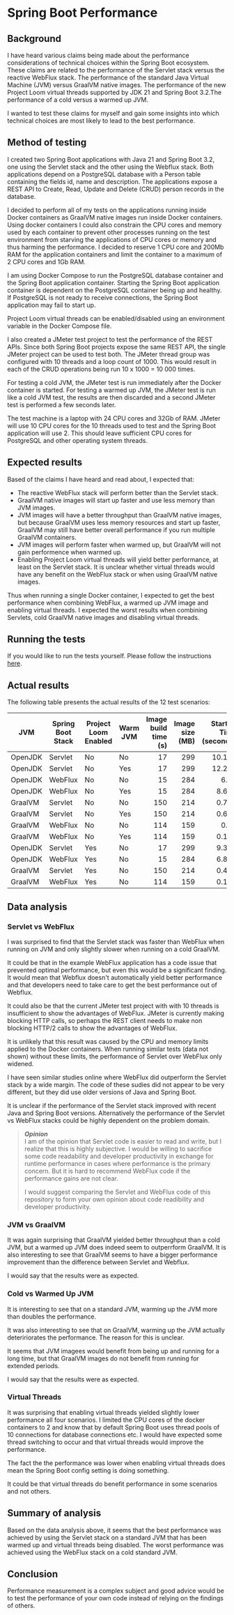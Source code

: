 # Spring Boot Performance

## Background
I have heard various claims being made about the performance considerations of technical choices within the Spring Boot ecosystem. These claims are related to the performance of the Servlet stack versus the reactive WebFlux stack. The performance of the standard Java Virtual Machine (JVM) versus GraalVM native images. The performance of the new Project Loom virtual threads supported by JDK 21 and Spring Boot 3.2.The performance of a cold versus a warmed up JVM.

I wanted to test these claims for myself and gain some insights into which technical choices are most likely to lead to the best performance.

## Method of testing
I created two Spring Boot applications with Java 21 and Spring Boot 3.2, one using the Servlet stack and the other using the Webflux stack. Both applications depend on a PostgreSQL database with a Person table containing the fields id, name and description. The applications expose a REST API to Create, Read, Update and Delete (CRUD) person records in the database.

I decided to perform all of my tests on the applications running inside Docker containers as GraalVM native images run inside Docker containers. Using docker containers I could also constrain the CPU cores and memory used by each container to prevent other processes running on the test environment from starving the applications of CPU cores or memory and thus harming the performance. I decided to reserve 1 CPU core and 200Mb RAM for the application containers and limit the container to a maximum of 2 CPU cores and 1Gb RAM.

I am using Docker Compose to run the PostgreSQL database container and the Spring Boot application container. Starting the Spring Boot application container is dependent on the PostgreSQL container being up and healthy. If PostgreSQL is not ready to receive connections, the Spring Boot application may fail to start up.

Project Loom virtual threads can be enabled/disabled using an environment variable in the Docker Compose file.

I also created a JMeter test project to test the performance of the REST APIs. Since both Spring Boot projects expose the same REST API, the single JMeter project can be used to test both. The JMeter thread group was configured with 10 threads and a loop count of 1000. This would result in each of the CRUD operations being run 10 x 1000 = 10 000 times.

For testing a cold JVM, the JMeter test is run immediately after the Docker container is started. For testing a warmed up JVM, the JMeter test is run like a cold JVM test, the results are then discarded and a second JMeter test is performed a few seconds later.

The test machine is a laptop with 24 CPU cores and 32Gb of RAM. JMeter will use 10 CPU cores for the 10 threads used to test and the Spring Boot application will use 2. This should leave sufficient CPU cores for PostgreSQL and other operating system threads.

## Expected results
Based of the claims I have heard and read about, I expected that:
- The reactive WebFlux stack will perform better than the Servlet stack.
- GraalVM native images will start up faster and use less memory than JVM images.
- JVM images will have a better throughput than GraalVM native images, but because GraalVM uses less memory resources and start up faster, GraalVM may still have better overall performance if you run multiple GraalVM containers.
- JVM images will perform faster when warmed up, but GraalVM will not gain performence when warmed up.
- Enabling Project Loom virtual threads will yield better performance, at least on the Servlet stack. It is unclear whether virtual threads would have any benefit on the WebFlux stack or when using GraalVM native images.

Thus when running a single Docker container, I expected to get the best performance when combining WebFlux, a warmed up JVM image and enabling virtual threads. I expected the worst results when combining Servlets, cold GraalVM native images and disabling virtual threads.

## Running the tests
If you would like to run the tests yourself. Please follow the instructions [here](INSTRUCTIONS.md).

## Actual results
The following table presents the actual results of the 12 test scenarios:

| JVM | Spring Boot Stack | Project Loom Enabled | Warm JVM | Image build time (s) | Image size (MB) | Startup Time (seconds) | Memory Usage (MB) | Create throughput | Read throughput | Update throughput | Delete throughput | Total throughput |
|---|---|---|---|---:|---:|---:|---:|---:|---:|---:|---:|---:|
| OpenJDK | Servlet | No | No | 17 | 299 | 10.192 | 176.7829 | 208.8 | 209.6 | 209.7 | 210.1 | 835.1 |
| OpenJDK | Servlet | No | Yes | 17 | 299 | 12.291 | 196.5141 | 441.3 | 441.3 | 441.3 | 441.4 | 1764.6 |
| OpenJDK | WebFlux | No | No | 15 | 284 | 6.36 | 143.9233 | 166.7 | 167 | 167.1 | 167.1 | 666.6 |
| OpenJDK | WebFlux | No | Yes | 15 | 284 | 8.686 | 143.3799 | 362.4 | 362.5 | 362.5 | 362.5 | 1449.5 |
| GraalVM | Servlet | No | No | 150 | 214 | 0.739 | 90.3086 | 356.2 | 356.5 | 356.5 | 356.5 | 1424.7 |
| GraalVM | Servlet | No | Yes | 150 | 214 | 0.607 | 79.2985 | 308.8 | 308.8 | 308.8 | 308.9 | 1234.9 |
| GraalVM | WebFlux | No | No | 114 | 159 | 0.28 | 52.4287 | 365.8 | 365.9 | 365.9 | 366 | 1463.1 |
| GraalVM | WebFlux | No | Yes | 114 | 159 | 0.166 | 20.9715 | 298.8 | 298.8 | 298.8 | 298.9 | 1194.9 |
| OpenJDK | Servlet | Yes | No | 17 | 299 | 9.303 | 182.7296 | 186.7 | 188 | 188.6 | 189.3 | 746.7 |
| OpenJDK | WebFlux | Yes | No | 15 | 284 | 6.857 | 156.0851 | 174.2 | 174.6 | 174.8 | 174.8 | 696.9 |
| GraalVM | Servlet | Yes | No | 150 | 214 | 0.428 | 80.8714 | 352.5 | 352.6 | 352.6 | 352.6 | 1409.7 |
| GraalVM | WebFlux | Yes | No | 114 | 159 | 0.139 | 40.8944 | 358.7 | 358.8 | 358.8 | 358.9 | 1434.6 |

## Data analysis

### Servlet vs WebFlux
I was surprised to find that the Servlet stack was faster than WebFlux when running on JVM and only slightly slower when running on a cold GraalVM.

It could be that in the example WebFlux application has a code issue that prevented optimal performance, but even this would be a significant finding. It would mean that Webflux doesn't automatically yield better performance and that developers need to take care to get the best performance out of Webflux.

It could also be that the current JMeter test project with with 10 threads is insufficient to show the advantages of WebFlux. JMeter is currently making blocking HTTP calls, so perhaps the REST client needs to make non blocking HTTP/2 calls to show the advantages of WebFlux. 

It is unlikely that this result was caused by the CPU and memory limits applied to the Docker containers. When running similar tests (data not shown) without these limits, the performance of Servlet over WebFlux only widened.

I have seen similar studies online where WebFlux did outperform the Servlet stack by a wide margin. The code of these sudies did not appear to be very different, but they did use older versions of Java and Spring Boot.

It is unclear if the performance of the Servlet stack improved with recent Java and Spring Boot versions. Alternatively the performance of the Servlet vs WebFlux stacks could be highly dependent on the problem domain.

> ***Opinion***  
> I am of the opinion that Servlet code is easier to read and
> write, but I realize that this is highly subjective.
> I would be willing to sacrifice some code readability and 
> developer productivity in exchange for runtime performance
> in cases where performance is the primary concern.
> But it is hard to recommend WebFlux code if the performance
> gains are not clear.
>
> I would suggest comparing the Servlet and WebFlux code of this
> repository to form your own opinion about code readibility and
> developer productivity.

### JVM vs GraalVM
It was again surprising that GraalVM yielded better throughput than a cold JVM, but a warmed up JVM does indeed seem to outperrform GraalVM. It is also interesting to see that GraalVM seems to have a bigger performance improvement than the difference between Servlet and Webflux.

I would say that the results were as expected.

### Cold vs Warmed Up JVM
It is interesting to see that on a standard JVM, warming up the JVM more than doubles the performance.

It was also interesting to see that on GraalVM, warming up the JVM actually deteririorates the performance. The reason for this is unclear.

It seems that JVM imagees would benefit from being up and running for a long time, but that GraalVM images do not benefit from running for extended periods.

I would say that the results were as expected.

### Virtual Threads
It was surprising that enabling virtual threads yielded slightly lower performance all four scenarios. I limited the CPU cores of the docker containers to 2 and know that by default Spring Boot uses thread pools of 10 connections for database connections etc. I would have expected some thread switching to occur and that virtual threads would improve the performance.

The fact the the performance was lower when enabling virtual threads does mean the Spring Boot config setting is doing something.

It could be that virtual threads do benefit performance in some scenarios and not others.

## Summary of analysis
Based on the data analysis above, it seems that the best performance was achieved by using the Servlet stack on a standard JVM that has been warmed up and virtual threads being disabled. The worst performance was achieved using the WebFlux stack on a cold standard JVM.

## Conclusion
Performance measurement is a complex subject and good advice would be to test the performance of your own code instead of relying on the findings of others.